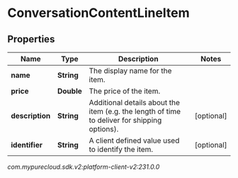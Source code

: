 # ConversationContentLineItem


## Properties

| Name | Type | Description | Notes |
| ------------ | ------------- | ------------- | ------------- |
| **name** | **String** | The display name for the item. |  |
| **price** | **Double** | The price of the item. |  |
| **description** | **String** | Additional details about the item (e.g. the length of time to deliver for shipping options). |  [optional] |
| **identifier** | **String** | A client defined value used to identify the item. |  [optional] |




_com.mypurecloud.sdk.v2:platform-client-v2:231.0.0_
